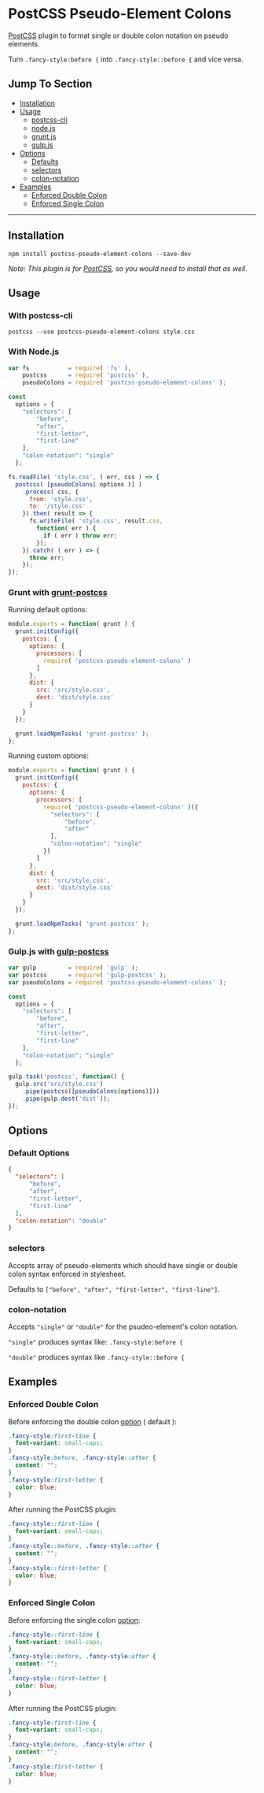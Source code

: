 # PostCSS Pseudo-Element Colons

[PostCSS](https://github.com/postcss/postcss) plugin to format single or double colon notation on pseudo elements.

Turn `.fancy-style:before {` into `.fancy-style::before {` and vice versa.

## Jump To Section

- [Installation](#installation)
- [Usage](#usage)
  - [postcss-cli](#with-postcss-cli)
  - [node.js](#with-nodejs)
  - [grunt.js](#grunt-with-grunt-postcss)
  - [gulp.js](#gulpjs-with-gulp-postcss)
- [Options](#options)
  - [Defaults](#default-options)
  - [selectors](#selectors)
  - [colon-notation](#colon-notation)
- [Examples](#examples)
  - [Enforced Double Colon](#enforced-double-colon)
  - [Enforced Single Colon](#enforced-single-colon)

---

## Installation

```shell
npm install postcss-pseudo-element-colons --save-dev
```

*Note:  This plugin is for [PostCSS](https://github.com/postcss/postcss), so you would need to install that as well.*

## Usage

### With postcss-cli

```shell
postcss --use postcss-pseudo-element-colons style.css
```

### With Node.js

```js
var fs           = require( 'fs' ),
    postcss      = require( 'postcss' ),
    pseudoColons = require( 'postcss-pseudo-element-colons' );

const
  options = {
    "selectors": [
        "before",
        "after",
        "first-letter",
        "first-line"
    ],
    "colon-notation": "single"
  };

fs.readFile( 'style.css', ( err, css ) => {
  postcss( [pseudoColons( options )] )
    .process( css, {
      from: 'style.css',
      to: '/style.css'
    }).then( result => {
      fs.writeFile( 'style.css', result.css,
        function( err ) {
          if ( err ) throw err;
        });
    }).catch( ( err ) => {
      throw err;
    });
});
```

### Grunt with [grunt-postcss](https://github.com/nDmitry/grunt-postcss/)

Running default options:

```js
module.exports = function( grunt ) {
  grunt.initConfig({
    postcss: {
      options: {
        processors: [
          require( 'postcss-pseudo-element-colons' )
        ]
      },
      dist: {
        src: 'src/style.css',
        dest: 'dist/style.css'
      }
    }
  });

  grunt.loadNpmTasks( 'grunt-postcss' );
};
```

Running custom options:

```js
module.exports = function( grunt ) {
  grunt.initConfig({
    postcss: {
      options: {
        processors: [
          require( 'postcss-pseudo-element-colons' )({
            "selectors": [
                "before",
                "after"
            ],
            "colon-notation": "single"
          })
        ]
      },
      dist: {
        src: 'src/style.css',
        dest: 'dist/style.css'
      }
    }
  });

  grunt.loadNpmTasks( 'grunt-postcss' );
};
```

### Gulp.js with [gulp-postcss](https://github.com/postcss/gulp-postcss)

```js
var gulp         = require( 'gulp' );
var postcss      = require( 'gulp-postcss' );
var pseudoColons = require( 'postcss-pseudo-element-colons' );

const
  options = {
    "selectors": [
        "before",
        "after",
        "first-letter",
        "first-line"
    ],
    "colon-notation": "single"
  };

gulp.task('postcss', function() {
  gulp.src('src/style.css')
    .pipe(postcss([pseudoColons(options)]))
    .pipe(gulp.dest('dist'));
});
```

## Options

### Default Options

```json
{
  "selectors": [
      "before",
      "after",
      "first-letter",
      "first-line"
  ],
  "colon-notation": "double"
}
```

### selectors

Accepts array of pseudo-elements which should have single or double colon syntax enforced in stylesheet.

Defaults to `["before", "after", "first-letter", "first-line"]`.

### colon-notation

Accepts `"single"` or  `"double"` for the psudeo-element's colon notation.

`"single"` produces syntax like: `.fancy-style:before {`

`"double"` produces syntax like `.fancy-style::before {`

## Examples

### Enforced Double Colon

Before enforcing the double colon [option](#options) ( default ):

```css
.fancy-style:first-line {
  font-variant: small-caps;
}
.fancy-style:before, .fancy-style::after {
  content: "";
}
.fancy-style:first-letter {
  color: blue;
}
```

After running the PostCSS plugin:

```css
.fancy-style::first-line {
  font-variant: small-caps;
}
.fancy-style::before, .fancy-style::after {
  content: "";
}
.fancy-style::first-letter {
  color: blue;
}
```

### Enforced Single Colon

Before enforcing the single colon [option](#options):

```css
.fancy-style::first-line {
  font-variant: small-caps;
}
.fancy-style::before, .fancy-style:after {
  content: "";
}
.fancy-style::first-letter {
  color: blue;
}
```

After running the PostCSS plugin:

```css
.fancy-style:first-line {
  font-variant: small-caps;
}
.fancy-style:before, .fancy-style:after {
  content: "";
}
.fancy-style:first-letter {
  color: blue;
}
```
